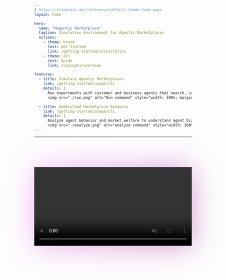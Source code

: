 ```yaml
---
# https://vitepress.dev/reference/default-theme-home-page
layout: home

hero:
  name: "Magentic Marketplace"
  tagline: Simulation Environment for Agentic Marketplaces
  actions:
    - theme: brand
      text: Get Started
      link: /getting-started/installation
    - theme: alt
      text: Guide
      link: /concepts/overview

features:
  - title: Simulate Agentic Marketplaces
    link: /getting-started/usage/cli
    details: |
      Run experiments with customer and business agents that search, converse, and make transactions.
      <img src="./run.png" alt="Run command" style="width: 100%; margin-top: 1rem; border-radius: 12px;" />

  - title: Understand Marketplace Dynamics
    link: /getting-started/usage/cli
    details: |
      Analyze agent behavior and market welfare to understand agent biases and malicious behavior.
      <img src="./analyze.png" alt="analyze command" style="width: 100%; margin-top: 1rem; border-radius: 12px;" />
---
```


---

<div style="display: flex; justify-content: center; margin-top: 6rem;">
  <div style="position: relative; max-width: 1000px; width: 100%;">
    <div style="position: absolute; inset: 0; background: linear-gradient(-45deg, #922185 , #fb81ff ); border-radius: 0px; opacity: 0.5; z-index: -1; filter: blur(44px);"></div>
    <video controls="controls" src="/mm-demo.mp4" style="width: 100%; border-radius: 0px;">
    </video>
  </div>
</div>
